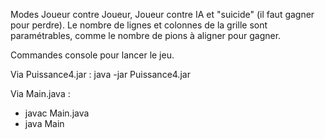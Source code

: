 Modes Joueur contre Joueur, Joueur contre IA et "suicide" (il faut gagner pour perdre). Le nombre de lignes et colonnes de la grille sont paramétrables, comme le nombre de pions à aligner pour gagner. 

Commandes console pour lancer le jeu.

Via Puissance4.jar :
java -jar Puissance4.jar

Via Main.java :
- javac Main.java
- java Main
